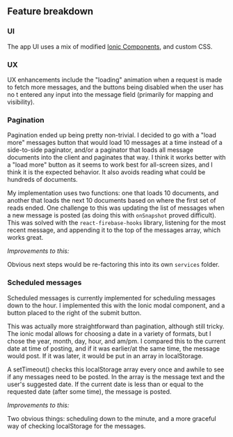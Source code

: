 ## Feature breakdown

### UI

The app UI uses a mix of modified [Ionic Components](https://ionicframework.com/docs/components), and custom CSS.

### UX

UX enhancements include the "loading" animation when a request is made to fetch more messages, and the buttons being disabled when the user has no t entered any input into the message field (primarily for mapping and visibility).

### Pagination

Pagination ended up being pretty non-trivial. I decided to go with a "load more" messages button that would load 10 messages at a time instead of a side-to-side paginator, and/or a paginator that loads all message documents into the client and paginates that way. I think it works better with a "load more" button as it seems to work best for all-screen sizes, and I think it is the expected behavior. It also avoids reading what could be hundreds of documents.

My implementation uses two functions: one that loads 10 documents, and another that loads the next 10 documents based on where the first set of reads ended. One challenge to this was updating the list of messages when a new message is posted (as doing this with `onSnapshot` proved difficult). This was solved with the `react-firebase-hooks` library, listening for the most recent message, and appending it to the top of the messages array, which works great.

_Improvements to this:_

Obvious next steps would be re-factoring this into its own `services` folder.

### Scheduled messages

Scheduled messages is currently implemented for scheduling messages down to the hour. I implemented this with the Ionic modal component, and a button placed to the right of the submit button.

This was actually more straightforward than pagination, although still tricky. The ionic modal allows for choosing a date in a variety of formats, but I chose the year, month, day, hour, and am/pm. I compared this to the current date at time of posting, and if it was earlier/at the same time, the message would post. If it was later, it would be put in an array in localStorage.

A setTimeout() checks this localStorage array every once and awhile to see if any messages need to be posted. In the array is the message text and the user's suggested date. If the current date is less than or equal to the requested date (after some time), the message is posted.

_Improvements to this:_

Two obvious things: scheduling down to the minute, and a more graceful way of checking localStorage for the messages.
